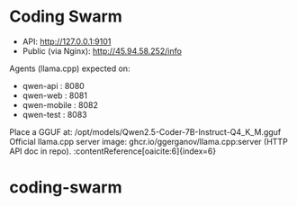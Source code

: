 # Coding Swarm

- API: http://127.0.0.1:9101
- Public (via Nginx): http://45.94.58.252/info

Agents (llama.cpp) expected on:
- qwen-api     : 8080
- qwen-web     : 8081
- qwen-mobile  : 8082
- qwen-test    : 8083

Place a GGUF at: /opt/models/Qwen2.5-Coder-7B-Instruct-Q4_K_M.gguf
Official llama.cpp server image: ghcr.io/ggerganov/llama.cpp:server  (HTTP API doc in repo). :contentReference[oaicite:6]{index=6}
# coding-swarm
